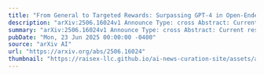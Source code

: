 ```yaml
---
title: "From General to Targeted Rewards: Surpassing GPT-4 in Open-Ended Long-Context Generation"
description: "arXiv:2506.16024v1 Announce Type: cross Abstract: Current research on long-form context in Large Language Models (LLMs) primarily focuses on the understanding of long-contexts, the Open-ended Long Text Generation (Open-LTG) remains insufficiently explored. Training a long-context generation model requires curation of gold standard reference data, which is typically nonexistent for informative Open-LTG tasks. However, previous methods only utilize general assessments as reward signals, which limits accuracy. To bridge this gap, we introduce ProxyReward, an innovative reinforcement learning (RL) based framework, which includes a dataset and a reward signal computation method. Firstly, ProxyReward Dataset generation is accomplished through simple prompts that enables the model to create automatically, obviating extensive labeled data or significant manual effort. Secondly, ProxyReward Signal offers a targeted evaluation of information comprehensiveness and accuracy for specific questions. The experimental results indicate that our method ProxyReward surpasses even GPT-4-Turbo. It can significantly enhance performance by 20% on the Open-LTG task when training widely used open-source models, while also surpassing the LLM-as-a-Judge approach. Our work presents effective methods to enhance the ability of LLMs to address complex open-ended questions posed by human."
summary: "arXiv:2506.16024v1 Announce Type: cross Abstract: Current research on long-form context in Large Language Models (LLMs) primarily focuses on the understanding of long-contexts, the Open-ended Long Text Generation (Open-LTG) remains insufficiently explored. Training a long-context generation model requires curation of gold standard reference data, which is typically nonexistent for informative Open-LTG tasks. However, previous methods only utilize general assessments as reward signals, which limits accuracy. To bridge this gap, we introduce ProxyReward, an innovative reinforcement learning (RL) based framework, which includes a dataset and a reward signal computation method. Firstly, ProxyReward Dataset generation is accomplished through simple prompts that enables the model to create automatically, obviating extensive labeled data or significant manual effort. Secondly, ProxyReward Signal offers a targeted evaluation of information comprehensiveness and accuracy for specific questions. The experimental results indicate that our method ProxyReward surpasses even GPT-4-Turbo. It can significantly enhance performance by 20% on the Open-LTG task when training widely used open-source models, while also surpassing the LLM-as-a-Judge approach. Our work presents effective methods to enhance the ability of LLMs to address complex open-ended questions posed by human."
pubDate: "Mon, 23 Jun 2025 00:00:00 -0400"
source: "arXiv AI"
url: "https://arxiv.org/abs/2506.16024"
thumbnail: "https://raisex-llc.github.io/ai-news-curation-site/assets/arxiv.png"
---
```


